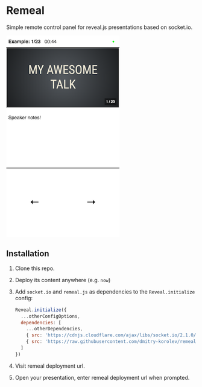 # Remeal

Simple remote control panel for reveal.js presentations based on socket.io.

![Alt text](/example.png?raw=true "Screenshot")

## Installation
1. Clone this repo.
2. Deploy its content anywhere (e.g. `now`)
3. Add `socket.io` and `remeal.js` as dependencies to the `Reveal.initialize` config:
    ```js
    Reveal.initialize({
      ...otherConfigOptions,
      dependencies: [
        ...otherDependencies,
        { src: 'https://cdnjs.cloudflare.com/ajax/libs/socket.io/2.1.0/socket.io.js' },
        { src: 'https://raw.githubusercontent.com/dmitry-korolev/remeal/master/plugin/remeal.js', async: true }
      ]
    })
    ```
    
4. Visit remeal deployment url.
5. Open your presentation, enter remeal deployment url when prompted.
